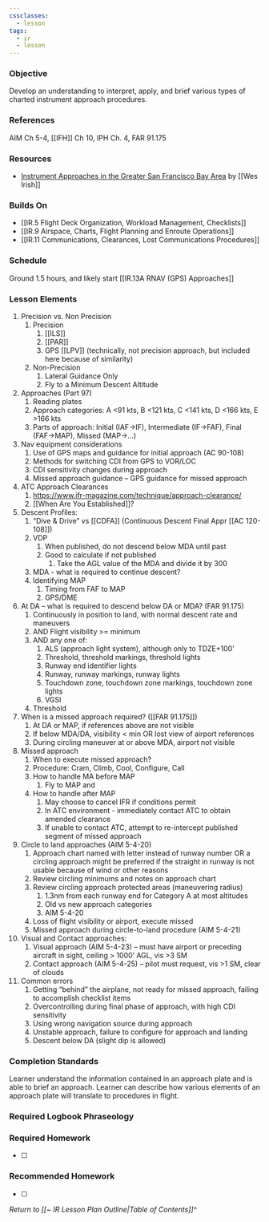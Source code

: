 ```yaml
---
cssclasses:
  - lesson
tags:
  - ir
  - lesson
---
```

### Objective
Develop an understanding to interpret, apply, and brief various types of charted instrument approach procedures. 

### References
AIM Ch 5-4, [[IFH]] Ch 10, IPH Ch. 4, FAR 91.175 

### Resources
- [Instrument Approaches in the Greater San Francisco Bay Area](https://sites.google.com/coyotehillconsulting.com/cfiwes/library/instrument-approaches) by [[Wes Irish]]

### Builds On
- [[IR.5 Flight Deck Organization, Workload Management, Checklists]]
- [[IR.9 Airspace, Charts, Flight Planning and Enroute Operations]]
- [[IR.11 Communications, Clearances, Lost Communications Procedures]]

### Schedule
Ground 1.5 hours, and likely start [[IR.13A RNAV (GPS) Approaches]]

### Lesson Elements
1. Precision vs. Non Precision
	1. Precision
		1. [[ILS]] 
		2. [[PAR]] 
		3. GPS [[LPV]] (technically, not precision approach, but included here because of similarity)
	2. Non-Precision
		1. Lateral Guidance Only
		2. Fly to a Minimum Descent Altitude
2. Approaches (Part 97)
	1. Reading plates 
	2. Approach categories: A <91 kts, B <121 kts, C <141 kts, D <166 kts, E >166 kts
	3. Parts of approach: Initial (IAF->IF), Intermediate (IF->FAF), Final (FAF->MAP), Missed (MAP->...)
3. Nav equipment considerations
	1. Use of GPS maps and guidance for initial approach (AC 90-108)
	2. Methods for switching CDI from GPS to VOR/LOC 
	3. CDI sensitivity changes during approach 
	4. Missed approach guidance – GPS guidance for missed approach 
4. ATC Approach Clearances
	1. https://www.ifr-magazine.com/technique/approach-clearance/
	2. [[When Are You Established]]?
5. Descent Profiles: 
	1. “Dive & Drive” vs [[CDFA]] (Continuous Descent Final Appr [[AC 120-108]])
	2. VDP
		1. When published, do not descend below MDA until past
		2. Good to calculate if not published 
			1. Take the AGL value of the MDA and divide it by 300
	3. MDA - what is required to continue descent? 
	4. Identifying MAP
		1. Timing from FAF to MAP
		2. GPS/DME
6. At DA – what is required to descend below DA or MDA? (FAR 91.175) 
	1. Continuously in position to land, with normal descent rate and maneuvers 
	2. AND Flight visibility >= minimum 
	3. AND any one of:
		1. ALS (approach light system), although only to TDZE+100’
		2. Threshold, threshold markings, threshold lights
		3. Runway end identifier lights
		4. Runway, runway markings, runway lights
		5. Touchdown zone, touchdown zone markings, touchdown zone lights
		6. VGSI
	4. Threshold
7. When is a missed approach required? ([[FAR 91.175]])
	1. At DA or MAP, if references above are not visible 
	2. If below MDA/DA, visibility < min OR lost view of airport references 
	3. During circling maneuver at or above MDA, airport not visible 
8. Missed approach 
	1. When to execute missed approach?
	2. Procedure: Cram, Climb, Cool, Configure, Call
	3. How to handle MA before MAP 
		1. Fly to MAP and 
	4. How to handle after MAP
		1. May choose to cancel IFR if conditions permit
		2. In ATC environment - immediately contact ATC to obtain amended clearance
		3. If unable to contact ATC, attempt to re-intercept published segment of missed approach
9. Circle to land approaches (AIM 5-4-20)
	1. Approach chart named with letter instead of runway number OR a circling approach might be preferred if the straight in runway is not usable because of wind or other reasons
	2. Review circling minimums and notes on approach chart 
	3. Review circling approach protected areas (maneuvering radius)
		1. 1.3nm from each runway end for Category A at most altitudes
		2. Old vs new approach categories
		3. AIM 5-4-20
	4. Loss of flight visibility or airport, execute missed 
	5. Missed approach during circle-to-land procedure (AIM 5-4-21)
10. Visual and Contact approaches: 
	1. Visual approach (AIM 5-4-23) – must have airport or preceding aircraft in sight, ceiling > 1000’ AGL, vis >3 SM 
	2. Contact approach (AIM 5-4-25) – pilot must request, vis >1 SM, clear of clouds 
11. Common errors 
	1. Getting “behind” the airplane, not ready for missed approach, failing to accomplish checklist items 
	2. Overcontrolling during final phase of approach, with high CDI sensitivity 
	3. Using wrong navigation source during approach 
	4. Unstable approach, failure to configure for approach and landing 
	5. Descent below DA (slight dip is allowed)


### Completion Standards
Learner understand the information contained in an approach plate and is able to brief an approach. Learner can describe how various elements of an approach plate will translate to procedures in flight.

### Required Logbook Phraseology

### Required Homework
- [ ] 

### Recommended Homework
- [ ] 

*Return to [[~ IR Lesson Plan Outline|Table of Contents]]^*